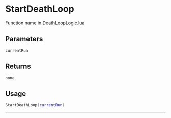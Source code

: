 # StartDeathLoop
Function name in DeathLoopLogic.lua
## Parameters
`currentRun`
## Returns
`none`
## Usage
```lua
StartDeathLoop(currentRun)
```
---
